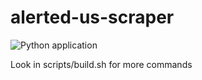# alerted-us-scraper

![Python application](https://github.com/kelvinn/alerted-us-scraper/workflows/Python%20application/badge.svg)

Look in scripts/build.sh for more commands
